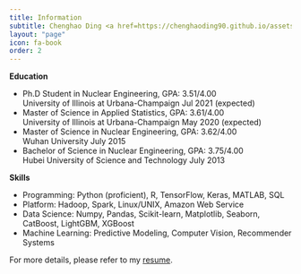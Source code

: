 ```yaml
---
title: Information
subtitle: Chenghao Ding <a href=https://chenghaoding90.github.io/assets/pdfs/ChenghaoDing21.pdf> (Click to download my resume)</a>
layout: "page"
icon: fa-book
order: 2
---
```


<strong>Education</strong>

<ul>
        <li>Ph.D Student in Nuclear Engineering, GPA: 3.51/4.00 <br />
        University of Illinois at Urbana-Champaign  Jul 2021 (expected) </li>
        <li>Master of Science in Applied Statistics, GPA: 3.61/4.00 <br />
        University of Illinois at Urbana-Champaign  May 2020 (expected)</li>
        <li>Master of Science in Nuclear Engineering, GPA: 3.62/4.00 <br />
        Wuhan University  July 2015</li>
        <li>Bachelor of Science in Nuclear Engineering, GPA: 3.75/4.00 <br />
        Hubei University of Science and Technology  July 2013</li>
    </ul>


<strong>Skills</strong>

<ul>
        <li>Programming:
        Python (proficient), R, TensorFlow, Keras, MATLAB, SQL</li>
        <li>Platform:
        Hadoop, Spark, Linux/UNIX, Amazon Web Service</li>
        <li>Data Science: 
        Numpy, Pandas, Scikit-learn, Matplotlib, Seaborn, CatBoost, LightGBM, XGBoost</li>
        <li>Machine Learning: 
        Predictive Modeling, Computer Vision, Recommender Systems</li>
    </ul>

<!--- For more details, please refer to my <a href=https://chenghaoding90.github.io/assets/pdfs/Resume-Chenghao-Ding.pdf>resume</a>.--->
For more details, please refer to my [resume]([https://chenghaoding90.github.io/assets/pdfs/Resume-Chenghao-Ding.pdf.html).

